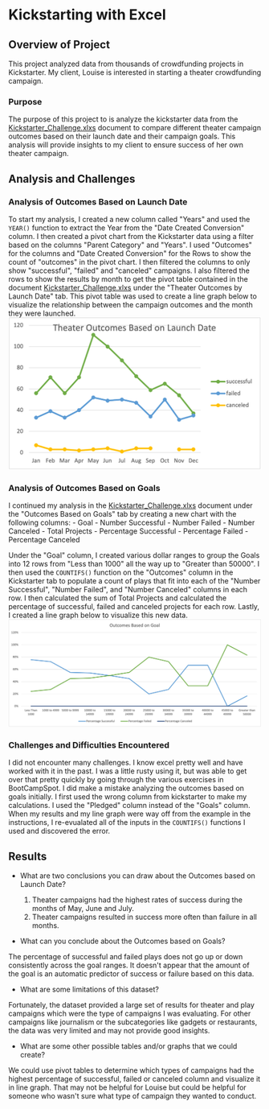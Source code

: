 # Kickstarting with Excel

## Overview of Project
This project analyzed data from thousands of crowdfunding projects in Kickstarter. My client, Louise is interested in starting a theater crowdfunding campaign.  

### Purpose
The purpose of this project to is analyze the kickstarter data from the [Kickstarter_Challenge.xlxs](https://github.com/ereekaj/kickstarter-analysis/blob/main/Kickstarter_Challenge.xlsx) document to compare different theater campaign outcomes based on their launch date and their campaign goals. This analysis will provide insights to my client to ensure success of her own theater campaign. 

## Analysis and Challenges

### Analysis of Outcomes Based on Launch Date
To start my analysis, I created a new column called "Years" and used the `YEAR()` function to extract the Year from the "Date Created Conversion" column. I then created a pivot chart from the Kickstarter data using a filter based on the columns "Parent Category" and "Years". I used "Outcomes" for the columns and "Date Created Conversion" for the Rows to show the count of "outcomes" in the pivot chart.  I then filtered the columns to only show "successful", "failed" and "canceled" campaigns. I also filtered the rows to show the results by month to get the pivot table contained in the document [Kickstarter_Challenge.xlxs](https://github.com/ereekaj/kickstarter-analysis/blob/main/Kickstarter_Challenge.xlsx) under the "Theater Outcomes by Launch Date" tab. This pivot table was used to create a line graph below to visualize the relationship between the campaign outcomes and the month they were launched.
![Theater Outcomes Based on Launch Date](https://github.com/ereekaj/kickstarter-analysis/blob/main/Theater_Outcomes_vs_Launch.png) 

### Analysis of Outcomes Based on Goals
I continued my analysis in the [Kickstarter_Challenge.xlxs](https://github.com/ereekaj/kickstarter-analysis/blob/main/Kickstarter_Challenge.xlsx) document under the "Outcomes Based on Goals" tab by creating a new chart with the following columns:
    - Goal
    - Number Successful
    - Number Failed 
    - Number Canceled
    - Total Projects
    - Percentage Successful
    - Percentage Failed
    - Percentage Canceled
    
Under the "Goal" column, I created various dollar ranges to group the Goals into 12 rows from "Less than 1000" all the way up to "Greater than 50000". I then used the `COUNTIFS()` function on the "Outcomes" column in the Kickstarter tab to populate a count of plays that fit into each of the "Number Successful", "Number Failed", and "Number Canceled" columns in each row. I then calculated the sum of Total Projects and calculated the percentage of successful, failed and canceled projects for each row. Lastly, I created a line graph below to visualize this new data. 
![Outcomes Based on Goal](https://github.com/ereekaj/kickstarter-analysis/blob/main/Outcomes_vs_Goals.png)   

### Challenges and Difficulties Encountered
I did not encounter many challenges. I know excel pretty well and have worked with it in the past. I was a little rusty using it, but was able to get over that pretty quickly by going through the various exercises in BootCampSpot.  I did make a mistake analyzing the outcomes based on goals initially.  I first used the wrong column from kickstarter to make my calculations. I used the "Pledged" column instead of the "Goals" column. When my results and my line graph were way off from the example in the instructions, I re-evualated all of the inputs in the `COUNTIFS()` functions I used and discovered the error.  

## Results

- What are two conclusions you can draw about the Outcomes based on Launch Date?
    1. Theater campaigns had the highest rates of success during the months of May, June and July. 
    2. Theater campaigns resulted in success more often than failure in all months. 

- What can you conclude about the Outcomes based on Goals?

The percentage of successful and failed plays does not go up or down consistently across the goal ranges.  It doesn't appear that the amount of the goal is an automatic predictor of success or failure based on this data. 

- What are some limitations of this dataset?

Fortunately, the dataset provided a large set of results for theater and play campaigns which were the type of campaigns I was evaluating.  For other campaigns like journalism or the subcategories like gadgets or restaurants, the data was very limited and may not provide good insights.

- What are some other possible tables and/or graphs that we could create?

We could use pivot tables to determine which types of campaigns had the highest percentage of successful, failed or canceled column and visualize it in line graph.  That may not be helpful for Louise but could be helpful for someone who wasn't sure what type of campaign they wanted to conduct. 
